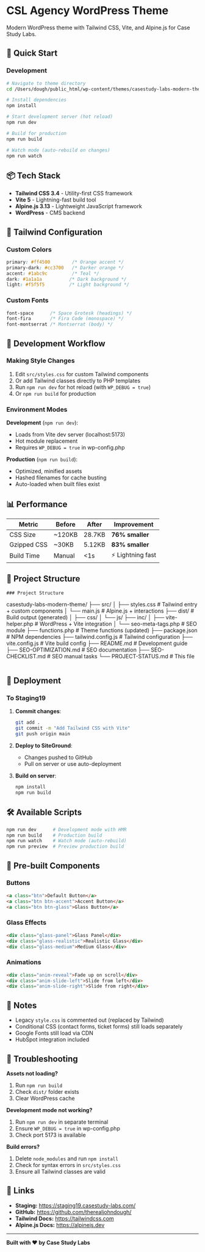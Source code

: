 # CSL Agency WordPress Theme

Modern WordPress theme with Tailwind CSS, Vite, and Alpine.js for Case Study Labs.

## 🚀 Quick Start

### Development

```bash
# Navigate to theme directory
cd /Users/dough/public_html/wp-content/themes/casestudy-labs-modern-theme

# Install dependencies
npm install

# Start development server (hot reload)
npm run dev

# Build for production
npm run build

# Watch mode (auto-rebuild on changes)
npm run watch
```

## 📦 Tech Stack

- **Tailwind CSS 3.4** - Utility-first CSS framework
- **Vite 5** - Lightning-fast build tool
- **Alpine.js 3.13** - Lightweight JavaScript framework
- **WordPress** - CMS backend

## 🎨 Tailwind Configuration

### Custom Colors

```css
primary: #ff4500        /* Orange accent */
primary-dark: #cc3700   /* Darker orange */
accent: #1abc9c         /* Teal */
dark: #1a1a1a          /* Dark background */
light: #f5f5f5         /* Light background */
```

### Custom Fonts

```css
font-space      /* Space Grotesk (headings) */
font-fira       /* Fira Code (monospace) */
font-montserrat /* Montserrat (body) */
```

## 🔧 Development Workflow

### Making Style Changes

1. Edit `src/styles.css` for custom Tailwind components
2. Or add Tailwind classes directly to PHP templates
3. Run `npm run dev` for hot reload (with `WP_DEBUG = true`)
4. Or `npm run build` for production

### Environment Modes

**Development** (`npm run dev`):
- Loads from Vite dev server (localhost:5173)
- Hot module replacement
- Requires `WP_DEBUG = true` in wp-config.php

**Production** (`npm run build`):
- Optimized, minified assets
- Hashed filenames for cache busting
- Auto-loaded when built files exist

## 📊 Performance

| Metric | Before | After | Improvement |
|--------|--------|-------|-------------|
| CSS Size | ~120KB | 28.7KB | **76% smaller** |
| Gzipped CSS | ~30KB | 5.12KB | **83% smaller** |
| Build Time | Manual | <1s | ⚡ Lightning fast |

## 📁 Project Structure

```
### Project Structure

```
casestudy-labs-modern-theme/
├── src/
│   ├── styles.css          # Tailwind entry + custom components
│   └── main.js             # Alpine.js + interactions
├── dist/                   # Build output (generated)
│   ├── css/
│   └── js/
├── inc/
│   ├── vite-helper.php     # WordPress + Vite integration
│   └── seo-meta-tags.php   # SEO module
├── functions.php           # Theme functions (updated)
├── package.json            # NPM dependencies
├── tailwind.config.js      # Tailwind configuration
├── vite.config.js          # Vite build config
├── README.md               # Development guide
├── SEO-OPTIMIZATION.md     # SEO documentation
├── SEO-CHECKLIST.md        # SEO manual tasks
└── PROJECT-STATUS.md       # This file
```
```

## 🎯 Deployment

### To Staging19

1. **Commit changes**:
   ```bash
   git add .
   git commit -m "Add Tailwind CSS with Vite"
   git push origin main
   ```

2. **Deploy to SiteGround**:
   - Changes pushed to GitHub
   - Pull on server or use auto-deployment

3. **Build on server**:
   ```bash
   npm install
   npm run build
   ```

## 🛠️ Available Scripts

```bash
npm run dev      # Development mode with HMR
npm run build    # Production build
npm run watch    # Watch mode (auto-rebuild)
npm run preview  # Preview production build
```

## 🧩 Pre-built Components

### Buttons
```html
<a class="btn">Default Button</a>
<a class="btn btn-accent">Accent Button</a>
<a class="btn btn-glass">Glass Button</a>
```

### Glass Effects
```html
<div class="glass-panel">Glass Panel</div>
<div class="glass-realistic">Realistic Glass</div>
<div class="glass-medium">Medium Glass</div>
```

### Animations
```html
<div class="anim-reveal">Fade up on scroll</div>
<div class="anim-slide-left">Slide from left</div>
<div class="anim-slide-right">Slide from right</div>
```

## 📝 Notes

- Legacy `style.css` is commented out (replaced by Tailwind)
- Conditional CSS (contact forms, ticket forms) still loads separately
- Google Fonts still load via CDN
- HubSpot integration included

## 🐛 Troubleshooting

**Assets not loading?**
1. Run `npm run build`
2. Check `dist/` folder exists
3. Clear WordPress cache

**Development mode not working?**
1. Run `npm run dev` in separate terminal
2. Ensure `WP_DEBUG = true` in wp-config.php
3. Check port 5173 is available

**Build errors?**
1. Delete `node_modules` and run `npm install`
2. Check for syntax errors in `src/styles.css`
3. Ensure all Tailwind classes are valid

## 🔗 Links

- **Staging:** https://staging19.casestudy-labs.com/
- **GitHub:** https://github.com/therealjohndough/
- **Tailwind Docs:** https://tailwindcss.com
- **Alpine.js Docs:** https://alpinejs.dev

---

**Built with ❤️ by Case Study Labs**
